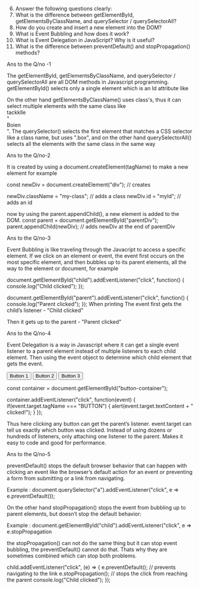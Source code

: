 6. Answer the following questions clearly:
1. What is the difference between getElementById, getElementsByClassName, and querySelector / querySelectorAll?
2. How do you create and insert a new element into the DOM?
3. What is Event Bubbling and how does it work?
4. What is Event Delegation in JavaScript? Why is it useful?
5. What is the difference between preventDefault() and stopPropagation() methods?


Ans to the Q/no -1 

The getElementById, getElementsByClassName, and querySelector / querySelectorAll are all DOM methods in Javascript programming.
getElementById() selects only a single element which is an Id attribute like <div id="main" class="box"></div>
On the other hand  getElementsByClassName() uses class's, thus it can select multiple  elements with the same class
like <div class="box">tackklle</div>
" <div class="box">Boien</div> ".
The querySelector() selects the first element that matches a CSS selector like a class name, but uses ".box", and on the other hand querySelectorAll() selects all the elements with the   same class in the same way


Ans to the Q/no-2


It is created by using a document.createElement(tagName) to make a new element for example

const newDiv = document.createElement("div"); // creates <div></div>

newDiv.className = "my-class";               // adds a class
newDiv.id = "myId";                          // adds an id

 now by using the parent.appendChild(), a new element is added to the DOM.
 const parent = document.getElementById("parentDiv");
parent.appendChild(newDiv); // adds newDiv at the end of parentDiv


Ans to the Q/no-3


Event Bubbling is like traveling through the Javacript to access a specific element.
If we click on an element or event, the event first occurs on the most specific element,
and then bubbles up to its parent elements, all the way to the <html> element or document, for example 

document.getElementById("child").addEventListener("click", function() {
  console.log("Child clicked");
});

document.getElementById("parent").addEventListener("click", function() {
  console.log("Parent clicked");
}); 
When printing 
The event first gets the child’s listener - "Child clicked"

Then it gets up to the parent - "Parent clicked"



Ans to the Q/no-4



Event Delegation is a way in Javascript where it can get a single event listener to a parent element 
instead of multiple listeners to each child element. Then using the event object to determine which child element that gets the event.

<div id="button-container">
  <button>Button 1</button>
  <button>Button 2</button>
  <button>Button 3</button>
</div>

const container = document.getElementById("button-container");

container.addEventListener("click", function(event) {
  if(event.target.tagName === "BUTTON") {
    alert(event.target.textContent + " clicked!");
  }
});

Thus here clicking any button can get the parent’s listener.
event.target can tell us exactly which button was clicked. 
Instead of using dozens or hundreds of listeners, only attaching one listener to the parent.
Makes it easy to code and good for performance.



Ans to the Q/no-5


preventDefault() stops the default browser behavior that can happen with clicking an event
like the browser’s default action for an event or preventing a form from submitting or a link from navigating.

Example : document.querySelector("a").addEventListener("click", e => e.preventDefault());

On the other hand stopPropagation() stops the event from bubbling up to parent elements, but doesn’t stop the default behavior:

Example :  document.getElementById("child").addEventListener("click", e => e.stopPropagation

the stopPropagation() can not do the same thing but it can stop event bubbling, the preventDefault() cannot do that.
Thats why they are sometimes combined which can stop both problems.

child.addEventListener("click", (e) => {
  e.preventDefault();    // prevents navigating to the link
  e.stopPropagation();   // stops the click from reaching the parent
  console.log("Child clicked");
});
